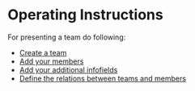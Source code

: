 # Operating Instructions

For presenting a team do following:

* [Create a team](administration-menu/teams.md)
* [Add your members](administration-menu/members.md)
* [Add your additional infofields](administration-menu/infofields.md)
* [Define the relations between teams and members](administration-menu/relations.md)

